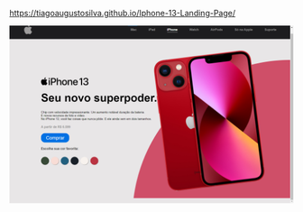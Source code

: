 https://tiagoaugustosilva.github.io/Iphone-13-Landing-Page/

![Alt Text](Landing-Page-Iphone13.png)
